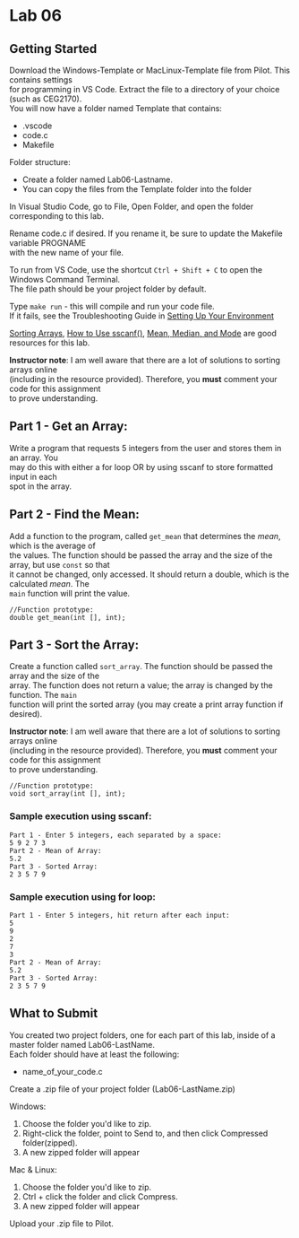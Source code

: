 # Lab 06

## Getting Started

Download the Windows-Template or MacLinux-Template file from Pilot.  This contains settings  
for programming in VS Code.  Extract the file to a directory of your choice (such as CEG2170).  
You will now have a folder named Template that contains:
* .vscode
* code.c
* Makefile

Folder structure:
* Create a folder named Lab06-Lastname.  
* You can copy the files from the Template folder into the folder 

In Visual Studio Code, go to File, Open Folder, and open the folder corresponding to this lab.

Rename code.c if desired.  If you rename it, be sure to update the Makefile variable PROGNAME  
with the new name of your file.

To run from VS Code, use the shortcut `Ctrl + Shift + C` to open the Windows Command Terminal.  
The file path should be your project folder by default.

Type `make run` - this will compile and run your code file.  
If it fails, see the Troubleshooting Guide in [Setting Up Your Environment](https://github.com/pattonsgirl/Spring2020-CEG2170)

[Sorting Arrays](https://www.geeksforgeeks.org/c-program-to-sort-an-array-in-ascending-order/), [How to Use sscanf()](https://www.tutorialspoint.com/c_standard_library/c_function_sscanf.htm), [Mean, Median, and Mode](https://www.purplemath.com/modules/meanmode.htm) are good resources for this lab.

**Instructor note**: I am well aware that there are a lot of solutions to sorting arrays online  
(including in the resource provided).  Therefore, you **must** comment your code for this assignment  
to prove understanding.

## Part 1 - Get an Array:
Write a program that requests 5 integers from the user and stores them in an array.  You  
may do this with either a for loop OR by using sscanf to store formatted input in each  
spot in the array.

## Part 2 - Find the Mean:
Add a function to the program, called `get_mean` that determines the *mean*, which is the average of  
the values.  The function should be passed the array and the size of the array, but use `const` so that  
it cannot be changed, only accessed.  It should return a double, which is the calculated *mean*.  The  
`main` function will print the value.

```
//Function prototype:
double get_mean(int [], int);
```

## Part 3 - Sort the Array:
Create a function called `sort_array`.  The function should be passed the array and the size of the  
array.  The function does not return a value; the array is changed by the function.  The `main`  
function will print the sorted array (you may create a print array function if desired).

**Instructor note**: I am well aware that there are a lot of solutions to sorting arrays online  
(including in the resource provided).  Therefore, you **must** comment your code for this assignment  
to prove understanding.

```
//Function prototype:
void sort_array(int [], int);
```

### Sample execution using sscanf:
```
Part 1 - Enter 5 integers, each separated by a space: 
5 9 2 7 3
Part 2 - Mean of Array: 
5.2
Part 3 - Sorted Array:
2 3 5 7 9
```
### Sample execution using for loop:
```
Part 1 - Enter 5 integers, hit return after each input: 
5
9
2
7
3
Part 2 - Mean of Array: 
5.2
Part 3 - Sorted Array:
2 3 5 7 9
```

## What to Submit
You created two project folders, one for each part of this lab, inside of a master folder named Lab06-LastName.  
Each folder should have at least the following:
* name_of_your_code.c  

Create a .zip file of your project folder (Lab06-LastName.zip)

Windows:
1. Choose the folder you'd like to zip.
2. Right-click the folder, point to Send to, and then click Compressed folder(zipped). 
3. A new zipped folder will appear 
 
Mac & Linux:
1. Choose the folder you'd like to zip.
2. Ctrl + click the folder and click Compress. 
3. A new zipped folder will appear 

Upload your .zip file to Pilot.